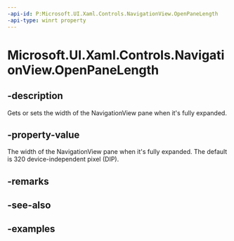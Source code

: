 ```yaml
---
-api-id: P:Microsoft.UI.Xaml.Controls.NavigationView.OpenPaneLength
-api-type: winrt property
---
```

<!-- Property syntax.
public double OpenPaneLength { get;  set; }
-->

# Microsoft.UI.Xaml.Controls.NavigationView.OpenPaneLength


## -description

Gets or sets the width of the NavigationView pane when it's fully expanded.


## -property-value

The width of the NavigationView pane when it's fully expanded. The default is 320 device-independent pixel (DIP).


## -remarks


## -see-also


## -examples


